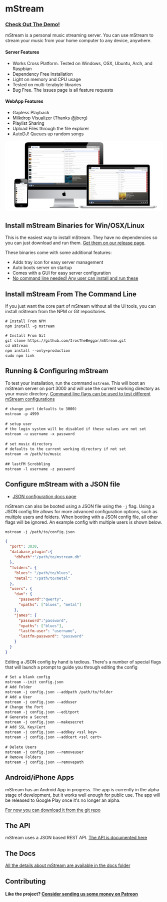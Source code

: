 # mStream

### [Check Out The Demo!](https://darncoyotes.mstream.io/)

mStream is a personal music streaming server.  You can use mStream to stream your music from your home computer to any device, anywhere.

#### Server Features

* Works Cross Platform. Tested on Windows, OSX, Ubuntu, Arch, and Raspbian
* Dependency Free Installation
* Light on memory and CPU usage
* Tested on multi-terabyte libraries
* Bug Free. The issues page is all feature requests

#### WebApp Features

* Gapless Playback
* Milkdrop Visualizer (Thanks @jberg)
* Playlist Sharing
* Upload Files through the file explorer
* AutoDJ! Queues up random songs

![mStream Webapp](/public/img/devices2.png?raw=true)

## Install mStream Binaries for Win/OSX/Linux

This is the easiest way to install mStream.  They have no dependencies so you can just download and run them.  [Get them on our release page](https://github.com/IrosTheBeggar/mStream/releases).

These binaries come with some additional features:
* Adds tray icon for easy server management
* Auto boots server on startup
* Comes with a GUI for easy server configuration
* [No command line needed! Any user can install and run these](https://www.youtube.com/watch?v=IzuxYTaixpU)

## Install mStream From The Command Line

If you just want the core part of mStream without all the UI tools, you can install mStream from the NPM or Git repositories. 

```shell
# Install From NPM
npm install -g mstream
```

```shell
# Install From Git
git clone https://github.com/IrosTheBeggar/mStream.git
cd mStream
npm install --only=production
sudo npm link 
```

## Running & Configuring mStream

To test your installation, run the command `mstream`.  This will boot an mStream server on port 3000 and will use the current working directory as your music directory.  [Command line flags can be used to test different mStream configurations](docs/cli_arguments.md)

```shell
# change port (defaults to 3000)
mstream -p 4999

# setup user
# the login system will be disabled if these values are not set
mstream -u username -x password

# set music directory
# defaults to the current working directory if not set
mstream -m /path/to/music

## lastFM Scrobbling
mstream -l username -z password
```

## Configure mStream with a JSON file

* [JSON configuration docs page](docs/json_config.md)

mStream can also be booted using a JSON file using the `-j` flag.  Using a JSON config file allows for more advanced configuration options, such as multiple users and folders. When booting with a JSON config file, all other flags will be ignored. An example config with multiple users is shown below.

```
mstream -j /path/to/config.json
```

```json
{
  "port": 3030,
  "database_plugin":{
    "dbPath":"/path/to/mstream.db"
  },
  "folders": {
    "blues": "/path/to/blues",
    "metal": "/path/to/metal"
  },
  "users": {
    "dan": {
      "password":"qwerty",
      "vpaths": ["blues", "metal"]
    },
    "james": {
      "password":"password",
      "vpaths": ["blues"],
      "lastfm-user": "username",
      "lastfm-password": "password"
    }
  }
}
```

Editing a JSON config by hand is tedious.  There's a number of special flags that will launch a prompt to guide you through editing the config

```shell
# Set a blank config
mstream --init config.json
# Add Folder
mstream -j config.json --addpath /path/to/folder
# Add a User
mstream -j config.json --adduser
# Change the Port
mstream -j config.json --editport
# Generate a Secret
mstream -j config.json --makesecret
# Add SSL Key/Cert
mstream -j config.json --addkey <ssl key>
mstream -j config.json --addcert <ssl cert>

# Delete Users
mstream -j config.json --removeuser
# Remove Folders
mstream -j config.json --removepath
```

## Android/iPhone Apps

mStream has an Android App in progress.  The app is currently in the alpha stage of development, but it works well enough for public use.  The app will be released to Google Play once it's no longer an alpha.  

[For now you can download it from the git repo](https://github.com/IrosTheBeggar/mstream-android-app/releases)

## The API

mStream uses a JSON based REST API.  [The API is documented here](docs/API.md)

## The Docs

[All the details about mStream are available in the docs folder](docs/)

## Contributing

#### Like the project? [Consider sending us some money on Patreon](https://www.patreon.com/mstream)
